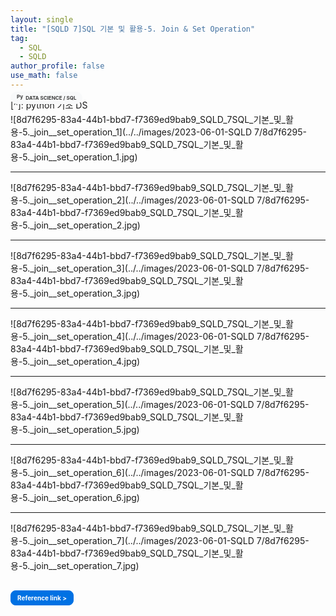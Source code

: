 ```yaml
---
layout: single
title: "[SQLD 7]SQL 기본 및 활용-5. Join & Set Operation"
tag:
  - SQL
  - SQLD
author_profile: false
use_math: false
---
```


[^]: python 기초 DS

<h3 style="font-size: 8px; margin-top: -45px; font-color: #434343;">
  <a href="https://potettang.github.io/Data%20Science/" style="text-decoration: none; color: #3c3c3c; background-color: #f8f9fa; border-radius: 20px; padding: 5px 10px; display: inline-block;">
    <img src="../images/ImgFile/bf.png" style="height: 12.33px; width: auto; margin-top: -4px; vertical-align: middle;" alt="Python 이미지">
    DATA SCIENCE / SQL
  </a>
</h3>


  

![8d7f6295-83a4-44b1-bbd7-f7369ed9bab9_SQLD_7SQL_기본_및_활용-5._join__set_operation_1](../../images/2023-06-01-SQLD 7/8d7f6295-83a4-44b1-bbd7-f7369ed9bab9_SQLD_7SQL_기본_및_활용-5._join__set_operation_1.jpg)

------



![8d7f6295-83a4-44b1-bbd7-f7369ed9bab9_SQLD_7SQL_기본_및_활용-5._join__set_operation_2](../../images/2023-06-01-SQLD 7/8d7f6295-83a4-44b1-bbd7-f7369ed9bab9_SQLD_7SQL_기본_및_활용-5._join__set_operation_2.jpg)

------



![8d7f6295-83a4-44b1-bbd7-f7369ed9bab9_SQLD_7SQL_기본_및_활용-5._join__set_operation_3](../../images/2023-06-01-SQLD 7/8d7f6295-83a4-44b1-bbd7-f7369ed9bab9_SQLD_7SQL_기본_및_활용-5._join__set_operation_3.jpg)


------



![8d7f6295-83a4-44b1-bbd7-f7369ed9bab9_SQLD_7SQL_기본_및_활용-5._join__set_operation_4](../../images/2023-06-01-SQLD 7/8d7f6295-83a4-44b1-bbd7-f7369ed9bab9_SQLD_7SQL_기본_및_활용-5._join__set_operation_4.jpg)


------

![8d7f6295-83a4-44b1-bbd7-f7369ed9bab9_SQLD_7SQL_기본_및_활용-5._join__set_operation_5](../../images/2023-06-01-SQLD 7/8d7f6295-83a4-44b1-bbd7-f7369ed9bab9_SQLD_7SQL_기본_및_활용-5._join__set_operation_5.jpg)




------



![8d7f6295-83a4-44b1-bbd7-f7369ed9bab9_SQLD_7SQL_기본_및_활용-5._join__set_operation_6](../../images/2023-06-01-SQLD 7/8d7f6295-83a4-44b1-bbd7-f7369ed9bab9_SQLD_7SQL_기본_및_활용-5._join__set_operation_6.jpg)


------



![8d7f6295-83a4-44b1-bbd7-f7369ed9bab9_SQLD_7SQL_기본_및_활용-5._join__set_operation_7](../../images/2023-06-01-SQLD 7/8d7f6295-83a4-44b1-bbd7-f7369ed9bab9_SQLD_7SQL_기본_및_활용-5._join__set_operation_7.jpg)




<h3 style="font-size: 10px; margin-top: 50px; margin-top: 30px;">
  <a href="https://youtube.com/playlist?list=PLg_wJlcMiuKtGdlIaAZ0rOPPQuTDENnEQ" style="text-decoration: none; color:#ffffff; background-color: #0071e3; border-radius: 8px; padding: 5px 10px; display: inline-block; border: 1px solid #0071e3;">
    Reference link >
  </a>
</h3>




